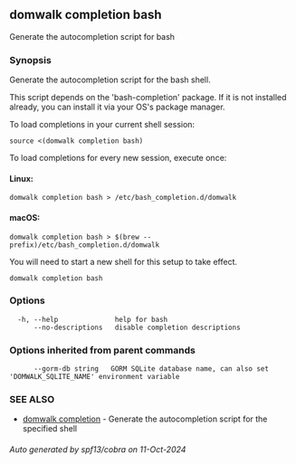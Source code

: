 ## domwalk completion bash

Generate the autocompletion script for bash

### Synopsis

Generate the autocompletion script for the bash shell.

This script depends on the 'bash-completion' package.
If it is not installed already, you can install it via your OS's package manager.

To load completions in your current shell session:

	source <(domwalk completion bash)

To load completions for every new session, execute once:

#### Linux:

	domwalk completion bash > /etc/bash_completion.d/domwalk

#### macOS:

	domwalk completion bash > $(brew --prefix)/etc/bash_completion.d/domwalk

You will need to start a new shell for this setup to take effect.


```
domwalk completion bash
```

### Options

```
  -h, --help              help for bash
      --no-descriptions   disable completion descriptions
```

### Options inherited from parent commands

```
      --gorm-db string   GORM SQLite database name, can also set 'DOMWALK_SQLITE_NAME' environment variable
```

### SEE ALSO

* [domwalk completion](domwalk_completion.md)	 - Generate the autocompletion script for the specified shell

###### Auto generated by spf13/cobra on 11-Oct-2024
